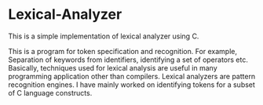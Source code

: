 # Lexical-Analyzer
This is a simple implementation of lexical analyzer using C.

This is a program for token specification and recognition. For example, Separation of keywords from identifiers, identifying a set of operators etc. Basically, techniques used for lexical analysis are useful in many programming application other than compilers. Lexical analyzers are pattern recognition engines. I have mainly worked on identifying tokens for a subset of C language constructs.

